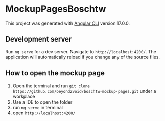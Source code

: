 # MockupPagesBoschtw

This project was generated with [Angular CLI](https://github.com/angular/angular-cli) version 17.0.0.

## Development server

Run `ng serve` for a dev server. Navigate to `http://localhost:4200/`. The application will automatically reload if you change any of the source files.

## How to open the mockup page
1. Open the terminal and run `git clone https://github.com/beyond2void/boschtw-mockup-pages.git` under a workplace
2. Use a IDE to open the folder
3. run `ng serve` in terminal
4. open `http://localhost:4200/`
